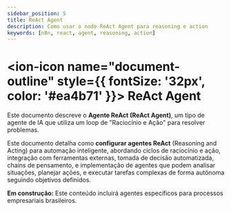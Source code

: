 ```yaml
---
sidebar_position: 5
title: ReAct Agent
description: Como usar o node ReAct Agent para reasoning e action
keywords: [n8n, react, agent, reasoning, action]
---
```


# <ion-icon name="document-outline" style={{ fontSize: '32px', color: '#ea4b71' }}></ion-icon> ReAct Agent

Este documento descreve o **Agente ReAct (ReAct Agent)**, um tipo de agente de IA que utiliza um loop de "Raciocínio e Ação" para resolver problemas.

Este documento detalha como **configurar agentes ReAct** (Reasoning and Acting) para automação inteligente, abordando ciclos de raciocínio e ação, integração com ferramentas externas, tomada de decisão automatizada, chains de pensamento, e implementação de agentes que podem analisar situações, planejar ações, e executar tarefas complexas de forma autônoma seguindo objetivos definidos.

**Em construção:** Este conteúdo incluirá agentes específicos para processos empresariais brasileiros.
